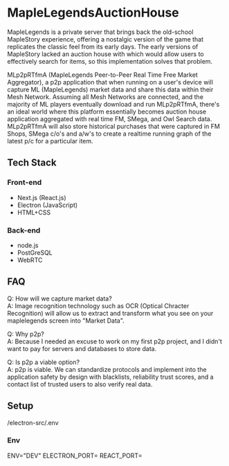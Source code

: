 # MapleLegendsAuctionHouse

MapleLegends is a private server that brings back the old-school MapleStory experience, offering a nostalgic version of the game that replicates the classic feel from its early days. The early versions of MapleStory lacked an auction house with which would allow users to effectively search for items, so this implementation solves that problem.

MLp2pRTfmA (MapleLegends Peer-to-Peer Real Time Free Market Aggregator), a p2p application that when running on a user's device will capture ML (MapleLegends) market data and share this data within their Mesh Network. Assuming all Mesh Networks are connected, and the majority of ML players eventually download and run MLp2pRTfmA, there's an ideal world where this platform essentially becomes auction house application aggregated with real time FM, SMega, and Owl Search data. MLp2pRTfmA will also store historical purchases that were captured in FM Shops, SMega c/o's and a/w's to create a realtime running graph of the latest p/c for a particular item.

## Tech Stack

### Front-end

- Next.js (React.js)
- Electron (JavaScript)
- HTML+CSS

### Back-end

- node.js
- PostGreSQL
- WebRTC

## FAQ

Q: How will we capture market data? </br>
A: Image recognition technology such as OCR (Optical Chracter Recognition) will allow us to extract and transform what you see on your maplelegends screen into "Market Data".

Q: Why p2p? </br>
A: Because I needed an excuse to work on my first p2p project, and I didn't want to pay for servers and databases to store data.

Q: Is p2p a viable option? </br>
A: p2p is viable. We can standardize protocols and implement into the application safety by design with blacklists, reliability trust scores, and a contact list of trusted users to also verify real data.

## Setup

/electron-src/.env

### Env

ENV="DEV"
ELECTRON_PORT=
REACT_PORT=
